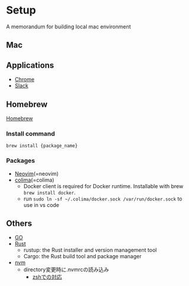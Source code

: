 # Setup
A memorandum for building local mac environment

## Mac

## Applications

* [Chrome](https://www.google.com/intl/ja_jp/chrome/dr/download/?brand=FKPE&ds_kid=43700081544017055&gad_source=1&gclid=Cj0KCQiA8q--BhDiARIsAP9tKI080kkRiINW6rugyOhBi1tivuVgtfjMqfmtGNTv8Gzs1IEouf6_hfkaAn3UEALw_wcB&gclsrc=aw.ds)
* [Slack](https://slack.com/intl/ja-jp/)

## Homebrew
[Homebrew](https://brew.sh/)

### Install command
`brew install {package_name}`

### Packages
* [Neovim](https://neovim.io/)(=neovim)
* [colima](https://github.com/abiosoft/colima)(=colima)
    * Docker client is required for Docker runtime. Installable with brew `brew install docker`.
    * run `sudo ln -sf ~/.colima/docker.sock /var/run/docker.sock` to use in vs code

## Others
* [GO](https://go.dev/)
* [Rust](https://www.rust-lang.org/learn/get-started)
    * rustup: the Rust installer and version management tool
    * Cargo: the Rust build tool and package manager
* [nvm](https://github.com/nvm-sh/nvm)
    * directory変更時に.nvmrcの読み込み
        * [zshでの対応](https://github.com/nvm-sh/nvm?tab=readme-ov-file#zsh)
